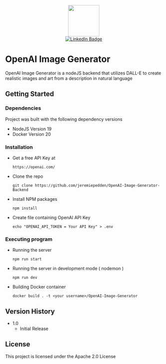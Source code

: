 <div id="header" align="center">
  <img src="https://media.giphy.com/media/M9gbBd9nbDrOTu1Mqx/giphy.gif" width="100"/>
</div>

<div id="badges" align="center">
  <a href="https://www.linkedin.com/in/jpedden/">
    <img src="https://img.shields.io/badge/LinkedIn-blue?style=for-the-badge&logo=linkedin&logoColor=white" alt="LinkedIn Badge"/>
  </a>
</div>

# OpenAI Image Generator

OpenAI Image Generator is a nodeJS backend that utilizes DALL-E to create realistic images and art from a description in natural language

## Getting Started

### Dependencies

Project was built with the following dependency versions
* NodeJS Version 19
* Docker Version 20

### Installation

* Get a free API Key at 
  ```
  https://openai.com/
  ```
* Clone the repo
  ```
  git clone https://github.com/jeremiepedden/OpenAI-Image-Generator-Backend
  ```
* Install NPM packages
  ```
  npm install
  ```
* Create file containing OpenAI API Key
  ```
  echo "OPENAI_API_TOKEN = Your API Key" > .env  
  ```
### Executing program

* Running the server
  ```
  npm run start
  ```
* Running the server in development mode ( nodemon )
  ```
  npm run dev
  ```
* Building Docker container
  ```
  docker build . -t <your username>/OpenAI-Image-Generator
  ```
## Version History

* 1.0
    * Initial Release

## License

This project is licensed under the Apache 2.0 License
